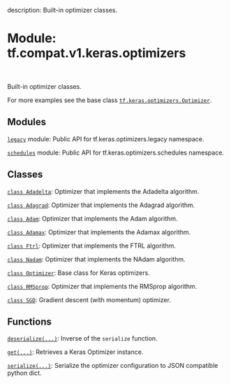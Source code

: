description: Built-in optimizer classes.

<div itemscope itemtype="http://developers.google.com/ReferenceObject">
<meta itemprop="name" content="tf.compat.v1.keras.optimizers" />
<meta itemprop="path" content="Stable" />
</div>

# Module: tf.compat.v1.keras.optimizers

<!-- Insert buttons and diff -->

<table class="tfo-notebook-buttons tfo-api nocontent" align="left">

</table>



Built-in optimizer classes.


For more examples see the base class <a href="../../../../tf/keras/optimizers/Optimizer.md"><code>tf.keras.optimizers.Optimizer</code></a>.

## Modules

[`legacy`](../../../../tf/compat/v1/keras/optimizers/legacy.md) module: Public API for tf.keras.optimizers.legacy namespace.

[`schedules`](../../../../tf/compat/v1/keras/optimizers/schedules.md) module: Public API for tf.keras.optimizers.schedules namespace.

## Classes

[`class Adadelta`](../../../../tf/keras/optimizers/Adadelta.md): Optimizer that implements the Adadelta algorithm.

[`class Adagrad`](../../../../tf/keras/optimizers/Adagrad.md): Optimizer that implements the Adagrad algorithm.

[`class Adam`](../../../../tf/keras/optimizers/Adam.md): Optimizer that implements the Adam algorithm.

[`class Adamax`](../../../../tf/keras/optimizers/Adamax.md): Optimizer that implements the Adamax algorithm.

[`class Ftrl`](../../../../tf/keras/optimizers/Ftrl.md): Optimizer that implements the FTRL algorithm.

[`class Nadam`](../../../../tf/keras/optimizers/Nadam.md): Optimizer that implements the NAdam algorithm.

[`class Optimizer`](../../../../tf/keras/optimizers/Optimizer.md): Base class for Keras optimizers.

[`class RMSprop`](../../../../tf/keras/optimizers/RMSprop.md): Optimizer that implements the RMSprop algorithm.

[`class SGD`](../../../../tf/keras/optimizers/SGD.md): Gradient descent (with momentum) optimizer.

## Functions

[`deserialize(...)`](../../../../tf/keras/optimizers/deserialize.md): Inverse of the `serialize` function.

[`get(...)`](../../../../tf/keras/optimizers/get.md): Retrieves a Keras Optimizer instance.

[`serialize(...)`](../../../../tf/keras/optimizers/serialize.md): Serialize the optimizer configuration to JSON compatible python dict.

